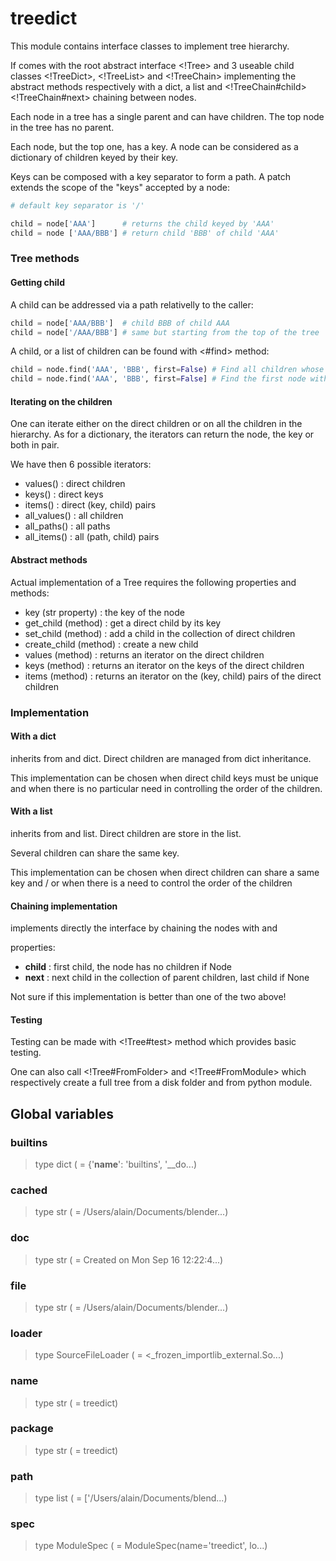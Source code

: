 # treedict


This module contains interface classes to implement tree hierarchy.

If comes with the root abstract interface <!Tree> and 3 useable child classes <!TreeDict>, <!TreeList> and <!TreeChain>
implementing the abstract methods respectively with a dict, a list and <!TreeChain#child>  <!TreeChain#next> chaining
between nodes.


Each node in a tree has a single parent and can have children. The top node in the tree
has no parent.

Each node, but the top one, has a key. A node can be considered as a dictionary of children keyed
by their key.

Keys can be composed with a key separator to form a path. A patch extends the scope of the "keys"
accepted by a node:
    
``` python
# default key separator is '/'

child = node['AAA']      # returns the child keyed by 'AAA'
child = node ['AAA/BBB'] # return child 'BBB' of child 'AAA'
````

### Tree methods

#### Getting child

A child can be addressed via a path relativelly to the caller:
    
```python
child = node['AAA/BBB']  # child BBB of child AAA
child = node['/AAA/BBB'] # same but starting from the top of the tree
```

A child, or a list of children can be found with <#find> method:
    
```python
child = node.find('AAA', 'BBB', first=False) # Find all children whose key is either 'AAA' or 'BBB'
child = node.find('AAA', 'BBB', first=False] # Find the first node with a key eqaul to 'AAA' or 'BBB'
```

#### Iterating on the children

One can iterate either on the direct children or on all the children in the hierarchy.
As for a dictionary, the iterators can return the node, the key or both in pair.

We have then 6 possible iterators:
- values() : direct children
- keys() : direct keys
- items() : direct (key, child) pairs
- all_values() : all children
- all_paths() : all paths
- all_items() : all (path, child) pairs

#### Abstract methods

Actual implementation of a Tree requires the following properties and methods:

- key (str property) : the key of the node
- get_child (method) : get a direct child by its key
- set_child (method) : add a child in the collection of direct children
- create_child (method) : create a new child
- values (method) : returns an iterator on the direct children
- keys (method) : returns an iterator on the keys of the direct children
- items (method) : returns an iterator on the (key, child) pairs of the direct children

### Implementation

#### With a dict

<!TreeDict> inherits from <!Tree> and dict. Direct children are managed from dict inheritance.

This implementation can be chosen when direct child keys must be unique and when there is no
particular need in controlling the order of the children.

#### With a list

<!TreeList> inherits from <!Tree> and list. Direct children are store in the list.

Several children can share the same key.

This implementation can be chosen when direct children can share a same key and / or when there is
a need to control the order of the children

#### Chaining implementation

<!TreeChain> implements directly the interface by chaining the nodes with <!TreeChain#child> and <!TreeChain#next>
properties:
- **child** : first child, the node has no children if Node
- **next** : next child in the collection of parent children, last child if None

Not sure if this implementation is better than one of the two above!

#### Testing

Testing can be made with <!Tree#test> method which provides basic testing.

One can also call <!Tree#FromFolder> and <!Tree#FromModule> which respectively create
a full tree from a disk folder and from python module.



## Global variables

### __builtins__


> type dict ( = {'__name__': 'builtins', '__do...)



### __cached__


> type str ( = /Users/alain/Documents/blender...)



### __doc__


> type str ( = 
Created on Mon Sep 16 12:22:4...)



### __file__


> type str ( = /Users/alain/Documents/blender...)



### __loader__


> type SourceFileLoader ( = <_frozen_importlib_external.So...)



### __name__


> type str ( = treedict)



### __package__


> type str ( = treedict)



### __path__


> type list ( = ['/Users/alain/Documents/blend...)



### __spec__


> type ModuleSpec ( = ModuleSpec(name='treedict', lo...)

